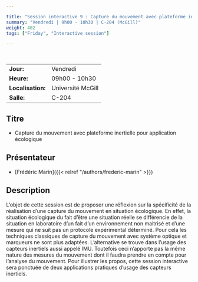 ```yaml
---

title: "Session interactive 9 : Capture du mouvement avec plateforme inertielle pour application écologique"
summary: "Vendredi | 9h00 - 10h30 | C-204 (McGill)"
weight: 402
tags: ["Friday", "Interactive session"]

---
```


<br>

| | |
| - | - |
| **Jour:** | Vendredi |
| **Heure:** | 09h00 - 10h30 |
| **Localisation:** | Université McGill |
| **Salle:** | C-204 |

## Titre

- Capture du mouvement avec plateforme inertielle pour application écologique

## Présentateur

- [Frédéric Marin]({{< relref "/authors/frederic-marin" >}})
  
## Description

L’objet de cette session est de proposer une réflexion sur la spécificité de la réalisation d’une capture du mouvement en situation écologique. En effet, la situation écologique du fait d’être une situation réelle se différencie de la situation en laboratoire d’un fait d’un environnement non maitrisé et d’une mesure qui ne suit pas un protocole expérimental déterminé. Pour cela les techniques classiques de capture du mouvement avec système optique et marqueurs ne sont plus adaptées. L’alternative se trouve dans l’usage des capteurs inertiels aussi appelé IMU. Toutefois ceci n’apporte pas la même nature des mesures du mouvement dont il faudra prendre en compte pour l’analyse du mouvement. Pour illustrer les propos, cette session interactive sera ponctuée de deux applications pratiques d’usage des capteurs inertiels.
